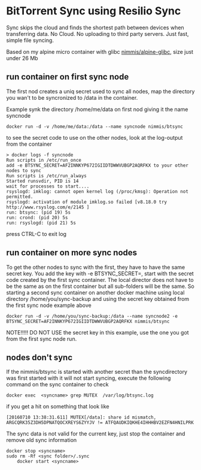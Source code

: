 BitTorrent Sync using Resilio Sync
==================================

Sync skips the cloud and finds the shortest path between devices when transferring data. No Cloud. No uploading to third party servers. Just fast, simple file syncing.

Based on my alpine micro container with glibc [nimmis/alpine-glibc](https://registry.hub.docker.com/u/nimmis/alpine-glibc/), size just under 26 Mb


## run container on first sync node

The first nod creates a uniq secret used to sync all nodes, map the directory you wan't to be syncronized to /data in the container.

Example synk the directory /home/me/data on first nod giving it the name syncnode

	docker run -d -v /home/me/data:/data --name syncnode nimmis/btsync


to see the secret code to use on the other nodes, look at the log-output from the container

	> docker logs -f syncnode
	Run scripts in /etc/run_once
	add -e BTSYNC_SECRET=AF2INNKYP672IGIIDTDWWVUBGP2AQRFKX to your other nodes to sync
	Run scripts is /etc/run_always
	Started runsvdir, PID is 14
	wait for processes to start....
	rsyslogd: imklog: cannot open kernel log (/proc/kmsg): Operation not permitted.
	rsyslogd: activation of module imklog.so failed [v8.18.0 try http://www.rsyslog.com/e/2145 ]
	run: btsync: (pid 19) 5s
	run: crond: (pid 20) 5s
	run: rsyslogd: (pid 21) 5s

press CTRL-C to exit log

## run container on more sync nodes

To get the other nodes to sync with the first, they have to have the same secret key. 
You add the key with -e BTSYNC_SECRET=<secret key>, start with the secret code created 
by the first sync container. The local director does not have to be the same as on the 
first container but all sub-folders will be the same. So starting a second sync container
on another docker machine using local directory /home/you/sync-backup and using the secret
key obtained from the first sync node example above 

	docker run -d -v /home/you/sync-backup:/data --name syncnode2 -e BTSYNC_SECRET=AF2INNKYP672IGIIDTDWWVUBGP2AQRFKX nimmis/btsync

NOTE!!!!! DO NOT USE the secret key in this example, use the one you got from the first sync node run.

## nodes don't sync

If the nimmis/btsync is started with another secret than the syncdirectory was first started with it will not start syncing,
execute the following command on the sync container to check

	docker exec  <syncname> grep MUTEX  /var/log/btsync.log

if you get a hit on something that look like

	[20160710 13:38:31.611] MUTEX[/data]: share id mismatch, ARGCQRK35Z3DH5DPNATQOCXREYS6ZYYJV != ATFQAUDKIQKHE4IHHHBV2EZFN4HNILPRK

The sync data is not valid for the current key, just stop the container and remove old sync information

	docker stop <syncname>
	sudo rm -Rf <sync folder>/.sync
        docker start <syncname>
